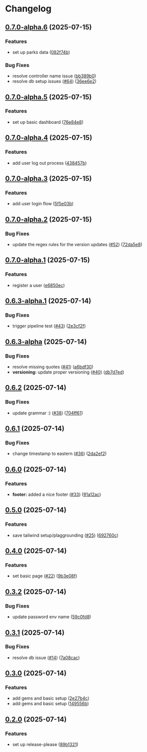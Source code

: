 # Changelog

## [0.7.0-alpha.6](https://github.com/joel-grant/disney-scrapbook/compare/v0.7.0-alpha.5...v0.7.0-alpha.6) (2025-07-15)


### Features

* set up parks data ([082f74b](https://github.com/joel-grant/disney-scrapbook/commit/082f74b54d0f91d675de043e6c688d607c1ef390))


### Bug Fixes

* resolve controller name issue ([bb389b0](https://github.com/joel-grant/disney-scrapbook/commit/bb389b0624323f5905a9aca4c817420cbc28591b))
* resolve db setup issues ([#64](https://github.com/joel-grant/disney-scrapbook/issues/64)) ([36ee6e2](https://github.com/joel-grant/disney-scrapbook/commit/36ee6e2264345bc65e12e46507df20ae64807f76))

## [0.7.0-alpha.5](https://github.com/joel-grant/disney-scrapbook/compare/v0.7.0-alpha.4...v0.7.0-alpha.5) (2025-07-15)


### Features

* set up basic dashboard ([76e84e8](https://github.com/joel-grant/disney-scrapbook/commit/76e84e85a5c5c937f3a7ce4df2f9d1fca2e45fe4))

## [0.7.0-alpha.4](https://github.com/joel-grant/disney-scrapbook/compare/v0.7.0-alpha.3...v0.7.0-alpha.4) (2025-07-15)


### Features

* add user log out process ([438457b](https://github.com/joel-grant/disney-scrapbook/commit/438457b92af0f9bb5b331deb67117431397b2f57))

## [0.7.0-alpha.3](https://github.com/joel-grant/disney-scrapbook/compare/v0.7.0-alpha.2...v0.7.0-alpha.3) (2025-07-15)


### Features

* add user login flow ([5f5e03b](https://github.com/joel-grant/disney-scrapbook/commit/5f5e03b2d743e3ec089a4b24dd9686d96d02c474))

## [0.7.0-alpha.2](https://github.com/joel-grant/disney-scrapbook/compare/v0.7.0-alpha.1...v0.7.0-alpha.2) (2025-07-15)


### Bug Fixes

* update the regex rules for the version updates ([#52](https://github.com/joel-grant/disney-scrapbook/issues/52)) ([72da5e8](https://github.com/joel-grant/disney-scrapbook/commit/72da5e81a3d131766e33105acfe5b3ab417f16c5))

## [0.7.0-alpha.1](https://github.com/joel-grant/disney-scrapbook/compare/v0.6.3-alpha.1...v0.7.0-alpha.1) (2025-07-15)


### Features

* register a user ([e6850ec](https://github.com/joel-grant/disney-scrapbook/commit/e6850ec7eebb19302c7faf107a472a5a344d2c33))

## [0.6.3-alpha.1](https://github.com/joel-grant/disney-scrapbook/compare/v0.6.3-alpha...v0.6.3-alpha.1) (2025-07-14)


### Bug Fixes

* trigger pipeline test ([#43](https://github.com/joel-grant/disney-scrapbook/issues/43)) ([2e3cf2f](https://github.com/joel-grant/disney-scrapbook/commit/2e3cf2f7abbd91ecd8adcae6c77bc48f10917a20))

## [0.6.3-alpha](https://github.com/joel-grant/disney-scrapbook/compare/v0.6.2...v0.6.3-alpha) (2025-07-14)


### Bug Fixes

* resolve missing quotes ([#41](https://github.com/joel-grant/disney-scrapbook/issues/41)) ([a6bdf30](https://github.com/joel-grant/disney-scrapbook/commit/a6bdf30efe352fbb043b6bc79135f9f5f2b8897e))
* **versioning:** update proper versioning ([#40](https://github.com/joel-grant/disney-scrapbook/issues/40)) ([db7d7ed](https://github.com/joel-grant/disney-scrapbook/commit/db7d7ed8e838c9e9779fffae3cbf29ca408e7260))

## [0.6.2](https://github.com/joel-grant/disney-scrapbook/compare/v0.6.1...v0.6.2) (2025-07-14)


### Bug Fixes

* update grammar :) ([#38](https://github.com/joel-grant/disney-scrapbook/issues/38)) ([704ff61](https://github.com/joel-grant/disney-scrapbook/commit/704ff61e96ce8c25edd9432cd3d58b9ae8bcf3dc))

## [0.6.1](https://github.com/joel-grant/disney-scrapbook/compare/v0.6.0...v0.6.1) (2025-07-14)


### Bug Fixes

* change timestamp to eastern ([#36](https://github.com/joel-grant/disney-scrapbook/issues/36)) ([2da2ef2](https://github.com/joel-grant/disney-scrapbook/commit/2da2ef2651214ed27d79b26acbd1eec46402d35a))

## [0.6.0](https://github.com/joel-grant/disney-scrapbook/compare/v0.5.0...v0.6.0) (2025-07-14)


### Features

* **footer:** added a nice footer ([#33](https://github.com/joel-grant/disney-scrapbook/issues/33)) ([91a12ac](https://github.com/joel-grant/disney-scrapbook/commit/91a12ac04d76f3e649c90dd783cfee82d8752fe4))

## [0.5.0](https://github.com/joel-grant/disney-scrapbook/compare/v0.4.0...v0.5.0) (2025-07-14)


### Features

* save tailwind setup/plaggrounding ([#25](https://github.com/joel-grant/disney-scrapbook/issues/25)) ([692760c](https://github.com/joel-grant/disney-scrapbook/commit/692760c1aedab0cc0f66e956155f1e28130c1c22))

## [0.4.0](https://github.com/joel-grant/disney-scrapbook/compare/v0.3.2...v0.4.0) (2025-07-14)


### Features

* set basic page ([#22](https://github.com/joel-grant/disney-scrapbook/issues/22)) ([9b3e08f](https://github.com/joel-grant/disney-scrapbook/commit/9b3e08fc01cab2e55a8b5edde41254243e91fc30))

## [0.3.2](https://github.com/joel-grant/disney-scrapbook/compare/v0.3.1...v0.3.2) (2025-07-14)


### Bug Fixes

* update password env name ([59c0fd8](https://github.com/joel-grant/disney-scrapbook/commit/59c0fd85d237be498215fb1483b5146f03c52126))

## [0.3.1](https://github.com/joel-grant/disney-scrapbook/compare/v0.3.0...v0.3.1) (2025-07-14)


### Bug Fixes

* resolve db issue ([#14](https://github.com/joel-grant/disney-scrapbook/issues/14)) ([7a08cac](https://github.com/joel-grant/disney-scrapbook/commit/7a08cac990e0c809610a2f114d0d66c23fc94330))

## [0.3.0](https://github.com/joel-grant/disney-scrapbook/compare/v0.2.0...v0.3.0) (2025-07-14)


### Features

* add gems and basic setup ([2e27b4c](https://github.com/joel-grant/disney-scrapbook/commit/2e27b4cdf927e218bae173cf9994bf2eed6d8c82))
* add gems and basic setup ([149556b](https://github.com/joel-grant/disney-scrapbook/commit/149556b10e6d83b0d6c9f2cdc905bf9385d295cd))

## [0.2.0](https://github.com/joel-grant/disney-scrapbook/compare/v0.1.0...v0.2.0) (2025-07-14)


### Features

* set up release-please ([89b1321](https://github.com/joel-grant/disney-scrapbook/commit/89b132167aebc37cdba0f816c7aacf647749dd76))
